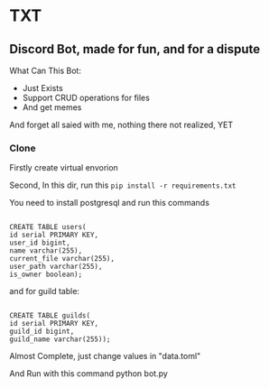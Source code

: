 <h1>TXT</h1>

<section>
<h1>Discord Bot, made for fun, and for a dispute</h1>
<p>What Can This Bot:</p>
<ul>
    <li>Just Exists</li>
    <li>Support CRUD operations for files</li>
    <li>And get memes</li>
</ul>
<p>And forget all saied with me, nothing there not realized, YET</p>
</section>

<h3>Clone</h3>
<p>Firstly create virtual envorion</p>
<p>Second, In this dir, run this <code>pip install -r requirements.txt</code></p>
<p>You need to install postgresql and run this commands</p>
<code>
CREATE TABLE users(
id serial PRIMARY KEY, 
user_id bigint, 
name varchar(255), 
current_file varchar(255), 
user_path varchar(255), 
is_owner boolean); 
</code>
<p>and for guild table:</p> 
<code>
CREATE TABLE guilds(
id serial PRIMARY KEY, 
guild_id bigint, 
guild_name varchar(255));
</code>
<p>Almost Complete, just change values in "data.toml"</p>
<p>And Run with this command python bot.py</p>

